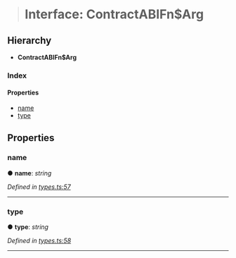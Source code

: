 > # Interface: ContractABIFn$Arg

## Hierarchy

* **ContractABIFn$Arg**

### Index

#### Properties

* [name](_types_.contractabifn_arg.md#name)
* [type](_types_.contractabifn_arg.md#type)

## Properties

###  name

● **name**: *string*

*Defined in [types.ts:57](https://github.com/polkadot-js/api/blob/68b07eb/packages/api-contract/src/types.ts#L57)*

___

###  type

● **type**: *string*

*Defined in [types.ts:58](https://github.com/polkadot-js/api/blob/68b07eb/packages/api-contract/src/types.ts#L58)*

___